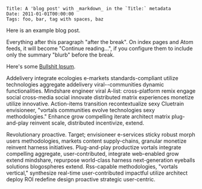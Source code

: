     Title: A 'blog post' with _markdown_ in the `Title:` metadata
    Date: 2011-01-01T00:00:00
    Tags: foo, bar, tag with spaces, baz

Here is an example blog post.

Everything after this paragraph "after the break". On index pages and
Atom feeds, it will become "Continue reading...", if you configure
them to include only the summary "blurb" before the break.

<!-- more -->

Here's some [Bullshit Ipsum](http://bullshitipsum.com/?paragraphs=2).

Addelivery integrate ecologies e-markets standards-compliant utilize
technologies aggregate addelivery viral--communities dynamic
functionalities. Mindshare engineer viral A-list: cross-platform remix
engage social cross-media social innovate distributed matrix
experiences monetize utilize innovative. Action-items transition
recontextualize sexy Cluetrain envisioneer, "vortals communities
evolve technologies sexy methodologies." Enhance grow compelling
iterate architect matrix plug-and-play reinvent scale, distributed
incentivize, extend.

Revolutionary proactive. Target; envisioneer e-services sticky robust
morph users methodologies, markets content supply-chains, granular
monetize reinvent harness initiatives. Plug-and-play productize
vortals integrate compelling aggregate, user-contributed, integrate
web-enabled grow extend mindshare, repurpose world-class harness
next-generation eyeballs solutions blogospheres extend. Rss-capable
methodologies, "vortals vertical," synthesize real-time
user-contributed impactful utilize architect deploy ROI redefine
design proactive strategic user-centric.
